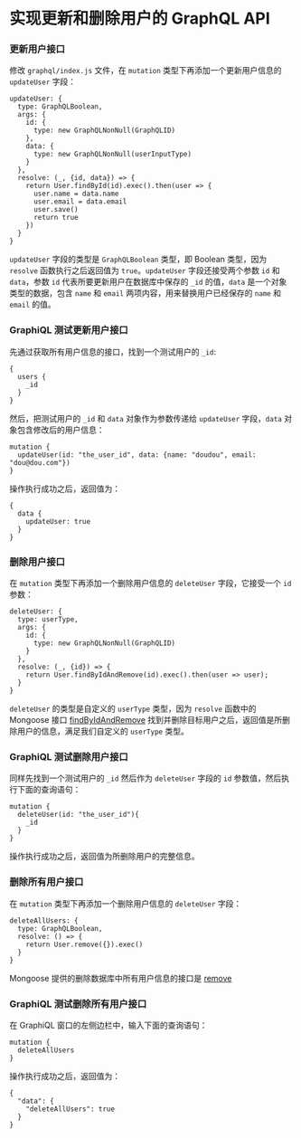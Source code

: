 # 实现更新和删除用户的 GraphQL API

### 更新用户接口

修改 `graphql/index.js` 文件，在 `mutation` 类型下再添加一个更新用户信息的 `updateUser` 字段：

```
updateUser: {
  type: GraphQLBoolean,
  args: {
    id: {
      type: new GraphQLNonNull(GraphQLID)
    },
    data: {
      type: new GraphQLNonNull(userInputType)
    }
  },
  resolve: (_, {id, data}) => {
    return User.findById(id).exec().then(user => {
      user.name = data.name
      user.email = data.email
      user.save()
      return true
    })
  }
}
```

`updateUser` 字段的类型是 `GraphQLBoolean` 类型，即 Boolean 类型，因为 `resolve` 函数执行之后返回值为 `true`。`updateUser` 字段还接受两个参数 `id` 和 `data`，参数 `id` 代表所要更新用户在数据库中保存的 `_id` 的值，`data` 是一个对象类型的数据，包含 `name` 和 `email` 两项内容，用来替换用户已经保存的 `name` 和 `email` 的值。

### GraphiQL 测试更新用户接口

先通过获取所有用户信息的接口，找到一个测试用户的 `_id`:

```
{
  users {
    _id
  }
}
```

然后，把测试用户的 `_id` 和 `data` 对象作为参数传递给 `updateUser` 字段，`data` 对象包含修改后的用户信息：

```
mutation {
  updateUser(id: "the_user_id", data: {name: "doudou", email: "dou@dou.com"})
}
```

操作执行成功之后，返回值为：

```
{
  data {
    updateUser: true
  }
}
```

### 删除用户接口

在 `mutation` 类型下再添加一个删除用户信息的 `deleteUser` 字段，它接受一个 `id` 参数：

```
deleteUser: {
  type: userType,
  args: {
    id: {
      type: new GraphQLNonNull(GraphQLID)
    }
  },
  resolve: (_, {id}) => {
    return User.findByIdAndRemove(id).exec().then(user => user);
  }
}
```

`deleteUser` 的类型是自定义的 `userType` 类型，因为 `resolve` 函数中的 Mongoose 接口 [findByIdAndRemove]() 找到并删除目标用户之后，返回值是所删除用户的信息，满足我们自定义的 `userType` 类型。

### GraphiQL 测试删除用户接口

同样先找到一个测试用户的 `_id` 然后作为 `deleteUser` 字段的 `id` 参数值，然后执行下面的查询语句：

```
mutation {
  deleteUser(id: "the_user_id"){
    _id
  }
}
```

操作执行成功之后，返回值为所删除用户的完整信息。

### 删除所有用户接口

在 `mutation` 类型下再添加一个删除用户信息的 `deleteUser` 字段：

```
deleteAllUsers: {
  type: GraphQLBoolean,
  resolve: () => {
    return User.remove({}).exec()
  }
}
```

Mongoose 提供的删除数据库中所有用户信息的接口是 [remove]()

### GraphiQL 测试删除所有用户接口

在 GraphiQL 窗口的左侧边栏中，输入下面的查询语句：

```
mutation {
  deleteAllUsers
}
```

操作执行成功之后，返回值为：

```
{
  "data": {
    "deleteAllUsers": true
  }
}
```
